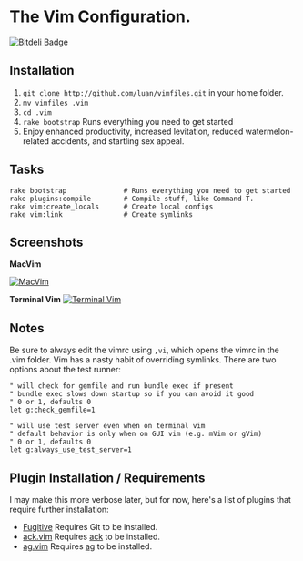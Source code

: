 # The Vim Configuration.

[![Bitdeli Badge](https://d2weczhvl823v0.cloudfront.net/luan/vimfiles/trend.png)](https://bitdeli.com/free "Bitdeli Badge")

## Installation

1. `git clone http://github.com/luan/vimfiles.git` in your home folder.
2. `mv vimfiles .vim`
3. `cd .vim`
4. `rake bootstrap` Runs everything you need to get started
5. Enjoy enhanced productivity, increased levitation, reduced watermelon-related accidents, and startling sex appeal.

## Tasks

```
rake bootstrap              # Runs everything you need to get started
rake plugins:compile        # Compile stuff, like Command-T.
rake vim:create_locals      # Create local configs
rake vim:link               # Create symlinks
```

## Screenshots

**MacVim**

[![MacVim](https://github.com/luan/vimfiles/raw/master/screenshots/mvim_small.png)](https://github.com/luan/vimfiles/raw/master/screenshots/mvim.png)

**Terminal Vim**
[![Terminal Vim](https://github.com/luan/vimfiles/raw/master/screenshots/vim_small.png)](https://github.com/luan/vimfiles/raw/master/screenshots/vim.png)

## Notes

Be sure to always edit the vimrc using `,vi`, which opens the vimrc in the .vim folder. Vim has a nasty habit of overriding symlinks.
There are two options about the test runner:

```
" will check for gemfile and run bundle exec if present
" bundle exec slows down startup so if you can avoid it good
" 0 or 1, defaults 0
let g:check_gemfile=1

" will use test server even when on terminal vim
" default behavior is only when on GUI vim (e.g. mVim or gVim)
" 0 or 1, defaults 0
let g:always_use_test_server=1
```

## Plugin Installation / Requirements

I may make this more verbose later, but for now, here's a list of plugins that require further installation:

 * [Fugitive](https://github.com/tpope/vim-fugitive) Requires Git to be installed.
 * [ack.vim](https://github.com/mileszs/ack.vim) Requires [ack](http://betterthangrep.com/) to be installed.
 * [ag.vim](https://github.com/rking/ag.vim) Requires [ag](https://github.com/ggreer/the_silver_searcher) to be installed.

